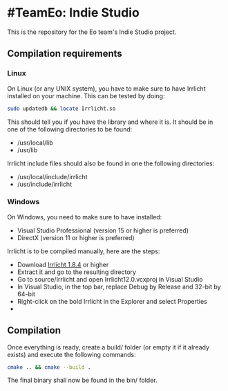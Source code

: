 # #TeamEo: Indie Studio

This is the repository for the Eo team's Indie Studio project.

## Compilation requirements
### Linux

On Linux (or any UNIX system), you have to make sure to have Irrlicht installed on your machine.
This can be tested by doing:
```bash
sudo updatedb && locate Irrlicht.so
```
This should tell you if you have the library and where it is.
It should be in one of the following directories to be found:
- /usr/local/lib
- /usr/lib

Irrlicht include files should also be found in one the following directories:
- /usr/local/include/irrlicht
- /usr/include/irrlicht

### Windows

On Windows, you need to make sure to have installed:
- Visual Studio Professional (version 15 or higher is preferred)
- DirectX (version 11 or higher is preferred)

Irrlicht is to be compiled manually, here are the steps:
- Download [Irrlicht 1.8.4](http://downloads.sourceforge.net/irrlicht/irrlicht-1.8.4.zip) or higher
- Extract it and go to the resulting directory
- Go to source/Irrlicht and open Irrlicht12.0.vcxproj in Visual Studio
- In Visual Studio, in the top bar, replace Debug by Release and 32-bit by 64-bit
- Right-click on the bold Irrlicht in the Explorer and select Properties
- 

## Compilation

Once everything is ready, create a build/ folder (or empty it if it already exists) and execute the following commands:
```bash
cmake .. && cmake --build .
```

The final binary shall now be found in the bin/ folder.
